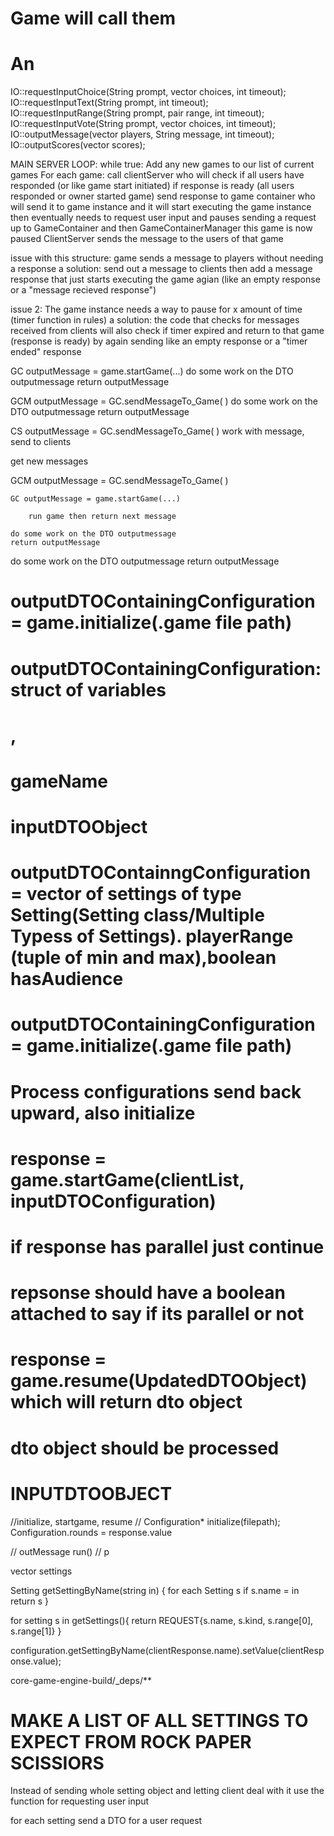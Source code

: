 
# Game will call them
# An
IO::requestInputChoice(String prompt, vector<String> choices, int timeout);
IO::requestInputText(String prompt, int timeout);
IO::requestInputRange(String prompt, pair<int> range, int timeout);
IO::requestInputVote(String prompt, vector<String> choices, int timeout);
IO::outputMessage(vector<Player> players, String message, int timeout);
IO::outputScores(vector<Scores> scores);



MAIN SERVER LOOP:
while true:
    Add any new games to our list of current games
    For each game:
        call clientServer who will check if all users have responded (or like game start initiated)
        if response is ready (all users responded or owner started game)
            send response to game container who will send it to game instance and it will start executing the
            game instance then eventually needs to request user input and pauses sending a request up to GameContainer and then GameContainerManager
            this game is now paused
            ClientServer sends the message to the users of that game

issue with this structure: game sends a message to players without needing a response
a solution: send out a message to clients then add a message response that just starts executing the game agian (like an empty response or a "message recieved response")

issue 2: The game instance needs a way to pause for x amount of time (timer function in rules)
a solution: the code that checks for messages received from clients will also check if timer expired and return to that game (response is ready) by again sending like an empty response or a "timer ended" response

GC outputMessage = game.startGame(...)
do some work on the DTO outputmessage
return outputMessage

GCM outputMessage = GC.sendMessageTo_Game( )
do some work on the DTO outputmessage
return outputMessage

CS outputMessage = GC.sendMessageTo_Game( )
work with message, send to clients

get new messages

GCM outputMessage = GC.sendMessageTo_Game( )

    GC outputMessage = game.startGame(...)

        run game then return next message

    do some work on the DTO outputmessage
    return outputMessage

do some work on the DTO outputmessage
return outputMessage

# 

# outputDTOContainingConfiguration = game.initialize(.game file path)
# outputDTOContainingConfiguration: struct of variables
# , 
# gameName

# inputDTOObject


# outputDTOContainngConfiguration =  vector of settings of type Setting(Setting class/Multiple Typess of Settings). playerRange (tuple of min and max),boolean hasAudience

# outputDTOContainingConfiguration = game.initialize(.game file path)
# Process configurations send back upward, also initialize 
# response = game.startGame(clientList, inputDTOConfiguration)

# if response has parallel just continue
# repsonse should have a boolean attached to say if its parallel or not

# response = game.resume(UpdatedDTOObject) which will return dto object
# dto object should be processed


# INPUTDTOOBJECT


//initialize, startgame, resume
// Configuration* initialize(filepath);
Configuration.rounds = response.value

// outMessage run()
// p

vector<Setting> settings

Setting getSettingByName(string in) {
    for each Setting s
        if s.name = in
        return s
}

for setting s in getSettings(){
    return REQUEST{s.name, s.kind, s.range[0], s.range[1]}
}


configuration.getSettingByName(clientResponse.name).setValue(clientResponse.value);

core-game-engine-build/_deps/**

# MAKE A LIST OF ALL SETTINGS TO EXPECT FROM ROCK PAPER SCISSIORS

Instead of sending whole setting object and letting client deal with it use the function for requesting user input

for each setting
send a DTO for a user request